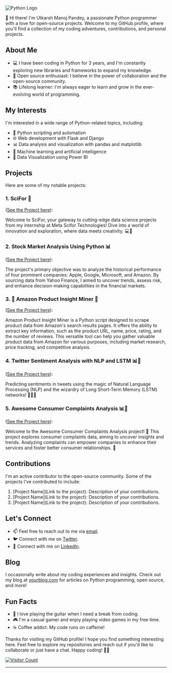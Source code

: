 
![Python Logo](https://www.python.org/static/community_logos/python-logo.png)

👋 Hi there! I'm Utkarsh Manoj Pandey, a passionate Python programmer with a love for open-source projects. Welcome to my GitHub profile, where you'll find a collection of my coding adventures, contributions, and personal projects.

## About Me

- 💻 I have been coding in Python for 3 years, and I'm constantly exploring new libraries and frameworks to expand my knowledge.
- 🌟 Open source enthusiast: I believe in the power of collaboration and the open-source community.
- 📚 Lifelong learner: I'm always eager to learn and grow in the ever-evolving world of programming.

## My Interests

I'm interested in a wide range of Python-related topics, including:

- 🐍 Python scripting and automation
- 🌐 Web development with Flask and Django
- 📊 Data analysis and visualization with pandas and matplotlib
- 🤖 Machine learning and artificial intelligence
- 🚀 Data Visualization using Power BI

## Projects

Here are some of my notable projects:

### 1. SciFor 🚀
   ([See the Project here](https://github.com/utkarsh-manoj-pandey/SciFor)):
   
   Welcome to SciFor, your gateway to cutting-edge data science projects from my internship at Meta Scifor Technologies! Dive into a world of innovation and exploration, where data meets creativity. 💻🔬
### 2. Stock Market Analysis Using Python 📊
   ([See the Project here](https://github.com/utkarsh-manoj-pandey/Stock-Market-Analysis-Using-Python--)):
   
   The project's primary objective was to analyze the historical performance of four prominent companies: Apple, Google, Microsoft, and Amazon. By sourcing data from Yahoo Finance, I aimed to uncover trends, assess risk, and enhance decision-making capabilities in the financial markets.
### 3. 🛒 Amazon Product Insight Miner 🌟
   ([See the Project here](https://github.com/utkarsh-manoj-pandey/-Amazon-Product-Insight-Miner-)):

   Amazon Product Insight Miner is a Python script designed to scrape product data from Amazon's search results pages. It offers the ability to extract key information, such as the product URL, name, price, rating, and the number of reviews. This versatile tool can help you gather valuable product data from Amazon for various purposes, including market research, price tracking, and competitive analysis.
### 4. Twitter Sentiment Analysis with NLP and LSTM 📊🚀
   ([See the Project here](https://github.com/utkarsh-manoj-pandey/Twitter-Sentiment-Analysis-with-NLP-and-LSTM)):
   
   Predicting sentiments in tweets using the magic of Natural Language Processing (NLP) and the wizardry of Long Short-Term Memory (LSTM) networks! 🧙‍♂️✨
### 5. Awesome Consumer Complaints Analysis 📊💬
   ([See the Project here](https://github.com/utkarsh-manoj-pandey/-Consumer-Insight-Explorer-)):
   
   Welcome to the Awesome Consumer Complaints Analysis project! 🎉 This project explores consumer complaints data, aiming to uncover insights and trends. Analyzing complaints can empower companies to enhance their services and foster 
   better consumer relationships. 🚀
## Contributions

I'm an active contributor to the open-source community. Some of the projects I've contributed to include:

1. [Project Name](Link to the project): Description of your contributions.
2. [Project Name](Link to the project): Description of your contributions.
3. [Project Name](Link to the project): Description of your contributions.

## Let's Connect

- 📫 Feel free to reach out to me via [email](utkarsh.manoj.pandey@gmail.com).
- 🐦 Connect with me on [Twitter](https://twitter.com/_Pandey_Utkarsh).
- 💼 Connect with me on [LinkedIn](https://linkedin.com/in/itsutkarshpandey/).

## Blog

I occasionally write about my coding experiences and insights. Check out my blog at [yourblog.com](https://yourblog.com) for articles on Python programming, open source, and more!

## Fun Facts

- 🎵 I love playing the guitar when I need a break from coding.
- 🎮 I'm a casual gamer and enjoy playing video games in my free time.
- ☕ Coffee addict: My code runs on caffeine!

Thanks for visiting my GitHub profile! I hope you find something interesting here. Feel free to explore my repositories and reach out if you'd like to collaborate or just have a chat. Happy coding! 🚀🐍

[![Visitor Count](https://visitor-badge.glitch.me/badge?page_id=utkarsh-manoj-pandey.utkarsh-manoj-pandey)](https://github.com/utkarsh-manoj-pandey)

---
